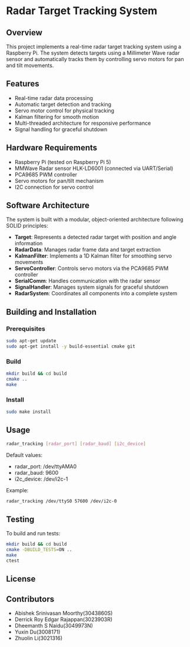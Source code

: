 # Radar Target Tracking System

## Overview

This project implements a real-time radar target tracking system using a Raspberry Pi. The system detects targets using a Millimeter Wave radar sensor and automatically tracks them by controlling servo motors for pan and tilt movements.

## Features

- Real-time radar data processing
- Automatic target detection and tracking
- Servo motor control for physical tracking
- Kalman filtering for smooth motion
- Multi-threaded architecture for responsive performance
- Signal handling for graceful shutdown

## Hardware Requirements

- Raspberry Pi (tested on Raspberry Pi 5)
- MMWave Radar sensor HLK-LD6001 (connected via UART/Serial)
- PCA9685 PWM controller
- Servo motors for pan/tilt mechanism
- I2C connection for servo control

## Software Architecture

The system is built with a modular, object-oriented architecture following SOLID principles:

- **Target**: Represents a detected radar target with position and angle information
- **RadarData**: Manages radar frame data and target extraction
- **KalmanFilter**: Implements a 1D Kalman filter for smoothing servo movements
- **ServoController**: Controls servo motors via the PCA9685 PWM controller
- **SerialComm**: Handles communication with the radar sensor
- **SignalHandler**: Manages system signals for graceful shutdown
- **RadarSystem**: Coordinates all components into a complete system

## Building and Installation

### Prerequisites

```bash
sudo apt-get update
sudo apt-get install -y build-essential cmake git
```

### Build

```bash
mkdir build && cd build
cmake ..
make
```

### Install

```bash
sudo make install
```

## Usage

```bash
radar_tracking [radar_port] [radar_baud] [i2c_device]
```

Default values:
- radar_port: /dev/ttyAMA0
- radar_baud: 9600
- i2c_device: /dev/i2c-1

Example:
```bash
radar_tracking /dev/ttyS0 57600 /dev/i2c-0
```

## Testing

To build and run tests:

```bash
mkdir build && cd build
cmake -DBUILD_TESTS=ON ..
make
ctest
```

## License


## Contributors
- Abishek Srinivasan Moorthy(3043860S)
- Derrick Roy Edgar Rajappan(3023903R)
- Dheemanth S Naidu(3049973N)
- Yuxin Du(3008171)
- Zhuolin Li(3021316)


